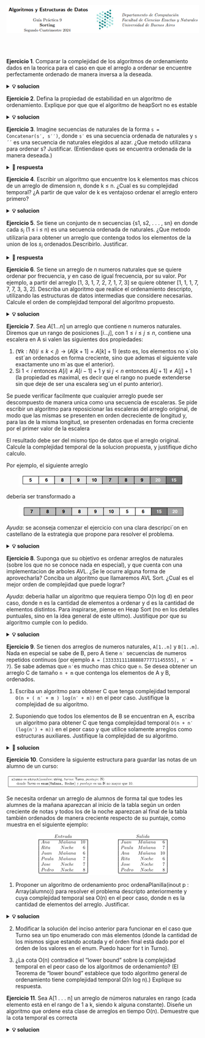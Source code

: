 <p align="center">
  <img src="img/image.png" alt="Sublime's custom image"/>
</p>

<br>
<br>

<!--
![alt text](image.png)
# Sorting 
### Guia 8 
-->


**Ejercicio 1**. Comparar la complejidad de los algoritmos de ordenamiento dados en la teorica
para el caso en que el arreglo a ordenar se encuentre perfectamente ordenado de manera
inversa a la deseada.

<details><summary><b>💡 solucion</b></summary>
<hr>

Habria que usar un algoritmo __no-estable__, con la menor complejidad posible.
Se podria usar Quick-Sort por que es no-estable y su complejidad es O(n*n) en el peor caso.
Pero como sabemos que estan ordenados de forma inversa, podemos saber donde esta la mediana,
por ende la complejidad cambia a su mejor caso que es O(n log n)

<hr>
</details>

**Ejercicio 2**. Defina la propiedad de estabilidad en un algoritmo de ordenamiento. Explique por que 
que el algoritmo de heapSort no es estable

<details><summary><b>💡 solucion</b></summary>
<hr>

La estabilidad en los algoritmos de ordenamiento significa que, cuando se aplica el algoritmo, 
dos elementos con el mismo valor mantienen su orden relativo en la secuencia. Esto es útil en 
la práctica para realizar ordenamientos con múltiples criterios sin perder el orden previamente establecido.

Por ejemplo, es posible ordenar una lista primero por un criterio secundario y luego
por un criterio principal. Gracias a la estabilidad, el orden final reflejará 
ambos criterios: el principal, y en caso de empate, el secundario. En cambio, si el algoritmo no es estable,
el ordenamiento previo podría perderse, dejando solo el orden del último criterio aplicado.

El heap mantiene el min o max en el tope, al reconstruir el heap podria perderse el orden relativo
de los elementos.

<hr>
</details>


**Ejercicio 3**. Imagine secuencias de naturales de la forma `s = Concatenar(s′, s′′)`, donde `s′` 
es una secuencia ordenada de naturales y  `s´´` es una secuencia de naturales elegidos al azar. 
¿Que metodo utilizarıa para ordenar s? 
Justificar. (Entiendase ques se encuentra ordenada de la manera deseada.)

<details><summary><b>📖 respuesta</b></summary>
<hr>

Uso MergeSort con una complejidad O(n log n), porque al estar ordenada s' nose
realiza ninguna operacion adicional, y se ordena s'' y luego se hace un merge (se concatena) con s'. 


__Complejidad__: `O(n^2)`

<hr>
</details>


**Ejercicio 4**. Escribir un algoritmo que encuentre los k elementos mas chicos de un arreglo de dimension n, donde k ≤ n.
¿Cual es su complejidad temporal? ¿A partir de que valor de k es ventajoso ordenar el arreglo entero primero?

<details><summary><b>💡 solucion</b></summary>
<hr>

```
encontrar_kelems_MasChivos(in s: int, k: int)
   // varias opciones
   array_ordenado = mergeSort(s) 
   // array_ordenado = heapSort(s)

   res = new Array(k)
   for(int i=0, i<k, i++)
       res[i] = array_ordenado[i]
   end for
   return res

```

sea __m__ la complejidad del algoritmo de ordenamiento elegido

__Complejidad__: O(k) + O(m)  = O(k) + O(n log n) = O (k + n log n) 

como el loop es O(k), para k >= n/2 ,resulta mas ventajoso, si k fuese n entonces la complejidad :
O(n) + O(n log n) = O (n log n)`

<hr>
</details>



**Ejercicio 5**. Se tiene un conjunto de n secuencias {s1, s2, . . . , sn} en donde cada $s_{i}$ (1 ≤ i ≤ n) es una secuencia ordenada de naturales. ¿Que metodo utilizaria para obtener un arreglo que contenga todos los elementos de la union de los $s_{i}$ ordenados.Describirlo. Justificar.

<details><summary><b>📖 respuesta</b></summary>
<hr>

Como cada $s_{i}$ esta ordenado sabemos $s_{i}[0]$ seran los elementos mas chicos
y los siguiente $s_{i}[1]$ asi hasta $s_{i}[n]$

1. Sacamos el primer elemento de $s_{i}$ y lo insertamos en un min-heap
2. Sacamos el minimo del min-heap
3. Insertamos la siguiente ronda de $s_{i}$ en el min-heap
4. Sacamos el minimo del min-heap y repetimos hasta que el min heap quede vacio

<hr>
</details>


**Ejercicio 6**. Se tiene un arreglo de n numeros naturales que se quiere ordenar por frecuencia, y en caso de igual frecuencia, por su valor. Por ejemplo, a partir del arreglo [1, 3, 1, 7, 2, 7, 1, 7, 3] se quiere obtener [1, 1, 1, 7, 7, 7, 3, 3, 2]. Describa un algoritmo que realice el ordenamiento descripto, utilizando las estructuras de datos intermedias que considere necesarias.
Calcule el orden de complejidad temporal del algoritmo propuesto.

<details><summary><b>💡 solucion</b></summary>
<hr>

__OrdenarPorFrecuencia__:

0. creo un diccionario res = dictAVL<valor, frecuencia>   // O(1)
1. recorro toda el array de entrada, en cada iteracion pregunto: // O(n log n)
     - si valor __esta__ en res, incremento su `frecuencia`             // O(log n)
     - si valor __no esta__ en res, lo defino con `frecuencia = 0`      // O(log n)
2. con un iterador, itero y convierto el res en un array de tuplas    // O(n log n)
3. Ordeno por segunda componente con mergeSort // O(n log n)
4. Ordeno por primera componente con mergeSort // O(n log n)  

__complejidad__: O(nlog n)

**nota**: No se puede usar counting sort , pues cada elem en principio no esta acotado.
usar counting-sort resultaria en crear un array de n posiciones.

<hr>
</details>


**Ejercicio 7**. Sea $A[1 . . . n]$ un arreglo que contiene n numeros naturales. Diremos que un rango de posiciones $[i . . . j]$, con $1 ≤ i ≤ j ≤ n$, contiene una escalera en A si valen las siguientes dos propiedades:
1. $(\forall k : N)(i ≤ k < j) \rightarrow (A[k + 1] = A[k] + 1)$ (esto es, los elementos no s´olo est´an ordenados en forma creciente, sino que ademas el siguiente vale exactamente uno m´as que el anterior).
2. Si $1 < i$ entonces $A[i] \neq A[i − 1] + 1$ y si $j < n$ entonces $A[j + 1] \neq A[j] + 1$ (la propiedad es maximal, es decir que el rango no puede extenderse sin que deje de ser una escalera seg´un el punto anterior).

Se puede verificar facilmente que cualquier arreglo puede ser descompuesto de manera unica como una secuencia de escaleras. Se pide escribir un algoritmo para reposicionar las escaleras del arreglo original, de modo que las mismas se presenten en orden decreciente de longitud y, para las de la misma longitud, se presenten ordenadas en forma creciente por el primer valor de la escalera

El resultado debe ser del mismo tipo de datos que el arreglo original. Calcule la complejidad temporal de la solucion propuesta, y justifique dicho calculo.

Por ejemplo, el siguiente arreglo

<p align="center">
  <img src="img/image-1.png" alt="Sublime's custom image"/>
</p>

deberia ser transformado a

<p align="center">
  <img src="img/image-2.png" alt="Sublime's custom image"/>
</p>

*Ayuda*: se aconseja comenzar el ejercicio con una clara descripci´on en castellano de la estrategia que propone para resolver
el problema.


<details><summary><b>💡 solucion</b></summary>
<hr>


__Algoritmo__:

0. creo un array de tuplas <primerValor, largoEscalera> , 
  el tamaño de dicho array en la cantidad de Escalera
1. iterar sobre el array de entrada
   - si es otra escalera:
     - agrego al array de tuplas <primerValor, largoEscalera>
     - actualizo primerValor, seteo largoEscalera = 0
   - si no es otra escalera:
     - incremento largoEscalera
2. ordenar con mergeSort() por primera componente
3. ordenar con mergeSort() por segunda componente
4. Crear un arreglo res con el mismo tamaño que el arreglo original 
5. Para cada tupla (primerValor, largoEscalera) en el arreglo ordenado escaleras:
   - Se asignan los valores de la escalera en el arreglo res, 
    empezando desde la posición indicada por el primerValor, y rellenando hasta el final
    de la escalera (según el largoEscalera).
         

__Complejidad__ = O(n log n)

```
OrdenarPorFrecuencia(in a: array<int>)

  // armar tuplas  O(n)

  arrEscaleras = new array( cantidadEscaleras() )  // 0(1) + O(n)
  primero = a[0], largo = 0
  k=0

  for (i=0; i < a.size; i++ )      // O(n)
    if a[i+1] == a[i]+1 
      largo ++
    else                         // O(1)
      arrEscaleras[k]= (primero, largo)  
      primero = a[largo+1]
      largo=0
      k++
  endfor    

  // ordenar tuplas  O(nlog n)
 
  mergeSort(arrEscaleras) // por primer componente     // O(n log n)
  mergeSort(arrEscaleras) // por segunda coomponente   // O(n log n)

  // recontruir array original ordenado     O(n)

  res = new array(a.size)
  indice = 0
  for (primero, largo) in  arrEscaleras           
    i = 0
    while i < largo                              
      res[indice] = primero + i
      i ++
      indice ++
    endwhile
  return res
```


__Porque reconstruir el array ordenado es O(n)__

Hay dos casos:
1. en el peor caso hay n escaleras lo que implica que el largo de cada escalera es 1
entonces el loop exterior es O(n) y el interior es O(1).
2. en el peor caso el largo de la escalera es n, lo que implica que hay solo una escalera.
entonces el loop exterior es O(1) y el interior es O(n)


__NOTA__: como la complejidad de mergeSort es (n log n), podria usar listaEnlazada o DicLOG en
lugar de arrays por todos lados.

<hr>
</details>


**Ejercicio 8**. Suponga que su objetivo es ordenar arreglos de naturales (sobre los que no se conoce nada en especial), y que cuenta con una implementacion de arboles AVL. ¿Se le ocurre alguna forma de aprovecharla? Conciba un algoritmo que llamaremos AVL Sort. ¿Cual es el mejor orden de complejidad que puede lograr?

*Ayuda*: deberia hallar un algoritmo que requiera tiempo O(n log d) en peor caso, donde n es la cantidad de elementos a ordenar y d es la cantidad de elementos distintos. Para inspirarse, piense en Heap Sort (no en los detalles puntuales, sino en la idea general de este ultimo).
Justifique por que su algoritmo cumple con lo pedido.



<details><summary><b>💡 solucion</b></summary>
<hr>

__ALGORITMO__
```
AVLsort(int A: array<int>)
  Avl = new avl()      // O(1)
  for i=0 ...Tam(A)     // O(n)
    Avl.agregar(A[i]) // (log n)
  endfor
  res= Avl.inorderAVL() // O(n)
  return res 
```

__Complejidad__: O(n log n)  
<hr>
</details>


**Ejercicio 9**. Se tienen dos arreglos de numeros naturales, `A[1..n]` y `B[1..m]`. Nada en especial se sabe de B, pero A tiene `n′` secuencias de numeros repetidos continuos (por ejemplo `A = [3333311118888877771145555], n′ = 7`). Se sabe ademas que `n′`es mucho mas chico que `n`. Se desea obtener un arreglo C de tamaño `n + m` que contenga los elementos de A y B, ordenados.

1. Escriba un algoritmo para obtener C que tenga complejidad temporal `O(n + ( n′ + m ) log(n′ + m))` en el peor caso.
Justifique la complejidad de su algoritmo.

2. Suponiendo que todos los elementos de B se encuentran en A, escriba un algoritmo para obtener C que tenga complejidad temporal `O(n + n′(log(n′) + m))` en el peor caso y que utilice solamente arreglos como estructuras auxiliares.
Justifique la complejidad de su algoritmo.

<details><summary><b>💊 solucion</b></summary>


new d = new dictLog<valor, longitud> // O(1)


rep = 0
for i=1 ... tam(A)  // O(n)
  if A[i-1] != A[i]
    rep ++
  else
    definirRapido(d,A[i-1], rep) 
    rep = 0
end for

for i=1 ... tam(B)  // O(n)
  if B[i-1] != B[i]
    rep ++
  else
    definirRapido(d,B[i-1], rep) 
    rep = 0
end for



1.
```
def merge_arrays(A, B):
    # Paso 1: Agrupar secuencias de A
    agrupadas_A = []
    start = 0
    for i in range(1, len(A)):
        if A[i] != A[start]:
            agrupadas_A.append((A[start], i - start))  # (valor, longitud)
            start = i
    agrupadas_A.append((A[start], len(A) - start))  # Última secuencia

    # Paso 2: Construir un arreglo temporal con las secuencias agrupadas y B
    temporal = [val for val, _ in agrupadas_A] + B

    # Paso 3: Ordenar el arreglo temporal
    temporal.sort()

    # Paso 4: Reconstruir el arreglo C ordenado
    C = []
    for val, count in agrupadas_A:
        C.extend([val] * count)  # Expandir las secuencias originales de A
    C.extend(B)
    C.sort()
    return C
```




</details>


**Ejercicio 10**. Considere la siguiente estructura para guardar las notas de un alumno de un curso:


<p align="center">
  <img src="img/image-4.png" alt="Sublime's custom image"/>
</p>

Se necesita ordenar un arreglo de alumnos de forma tal que todes les alumnes de la mañana aparezcan al inicio de la tabla según un orden creciente de notas y todos los de la noche aparezcan al final de la tabla también ordenados de manera creciente respecto de su puntaje, como muestra en el siguiente ejemplo:

<p align="center">
  <img src="img/image-3.png" alt="Sublime's custom image"/>
</p>


1. Proponer un algoritmo de ordenamiento proc ordenaPlanilla(inout p : Array⟨alumno⟩) para resolver el problema descripto anteriormente y cuya complejidad temporal sea O(n) en el peor caso, donde n es la cantidad de elementos del arreglo. Justificar.

<details><summary><b>💡 solucion</b></summary>
<hr>

ordenar = new array(p.size)

mitad = 0
for i...tam(p)     // O(n)

  if p[i].turno == mañana
    ordenar[i] = p[i]
    mitad = i  
  else
    ordenar[tam(p)-i] = p[i] 
endfor

mañana = new array(mitad)
noche = new array(tam(p)-mitad)

for i...tam(mañana)
  mañana[i] = ordenar[i]
endfor
 
for i...tam(noche)
  noche[i] = ordenar[mitad+i]
endfor

countingSort(tarde, 11)         // O(n)
countingSort(noche, 11)         // O(n) 

for i ....tam(tarde):
    p[i] = tarde[i]

for i ...tam(noche):
  p[tam(tarde) + i] = noche[i]


__Complejidad__: O(n)


<hr>
</details>

2. Modificar la solución del inciso anterior para funcionar en el caso que Turno sea un tipo enumerado con más elementos (donde la cantidad de los mismos sigue estando acotada y el órden final está dado por el órden de los valores en el enum. Puedo hacer for t in Turno).

3. ¿La cota O(n) contradice el “lower bound” sobre la complejidad temporal en el peor caso de los algoritmos de ordenamiento? (El Teorema de “lower bound” establece que todo algoritmo general de ordenamiento tiene complejidad temporal Ω(n log n).) Explique su respuesta.


**Ejercicio 11**. Sea A[1 . . . n] un arreglo de números naturales en rango (cada elemento está en el rango de 1 a k, siendo k alguna constante). Diseñe un algoritmo que ordene esta clase de arreglos en tiempo O(n). Demuestre que la cota temporal es correcta

<details><summary><b>💡 solucion</b></summary>
<hr>



<hr>
<details>